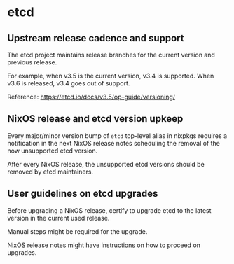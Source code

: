 # etcd


## Upstream release cadence and support

The etcd project maintains release branches for the current version and previous release.

For example, when v3.5 is the current version, v3.4 is supported. When v3.6 is released, v3.4 goes out of support.

Reference: https://etcd.io/docs/v3.5/op-guide/versioning/


## NixOS release and etcd version upkeep

Every major/minor version bump of `etcd` top-level alias in nixpkgs requires a notification in the next NixOS release notes scheduling the removal of the now unsupported etcd version.

After every NixOS release, the unsupported etcd versions should be removed by etcd maintainers.


## User guidelines on etcd upgrades

Before upgrading a NixOS release, certify to upgrade etcd to the latest version in the current used release.

Manual steps might be required for the upgrade.

NixOS release notes might have instructions on how to proceed on upgrades.

